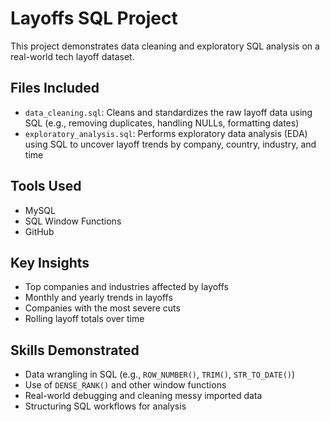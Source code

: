 # Layoffs SQL Project

This project demonstrates data cleaning and exploratory SQL analysis on a real-world tech layoff dataset.

## Files Included
- `data_cleaning.sql`: Cleans and standardizes the raw layoff data using SQL (e.g., removing duplicates, handling NULLs, formatting dates)
- `exploratory_analysis.sql`: Performs exploratory data analysis (EDA) using SQL to uncover layoff trends by company, country, industry, and time

## Tools Used
- MySQL
- SQL Window Functions
- GitHub

## Key Insights
- Top companies and industries affected by layoffs
- Monthly and yearly trends in layoffs
- Companies with the most severe cuts
- Rolling layoff totals over time

## Skills Demonstrated
- Data wrangling in SQL (e.g., `ROW_NUMBER()`, `TRIM()`, `STR_TO_DATE()`)
- Use of `DENSE_RANK()` and other window functions
- Real-world debugging and cleaning messy imported data
- Structuring SQL workflows for analysis
